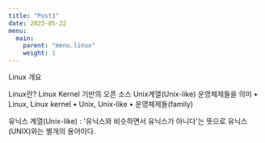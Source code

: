 ```yaml
---
title: "Post1"
date: 2023-05-22
menu:
  main:
    parent: "menu.linux" 
    weight: 1      
---
```


Linux 개요

Linux란?
Linux Kernel 기반의 오픈 소스 Unix계열(Unix-like) 운영체제들을 의미
• Linux, Linux kernel
• Unix, Unix-like
• 운영체제들(family)

유닉스 계열(Unix-like) : '유닉스와 비슷하면서 유닉스가 아니다'는 뜻으로
유닉스(UNIX)와는 별개의 용어이다.

